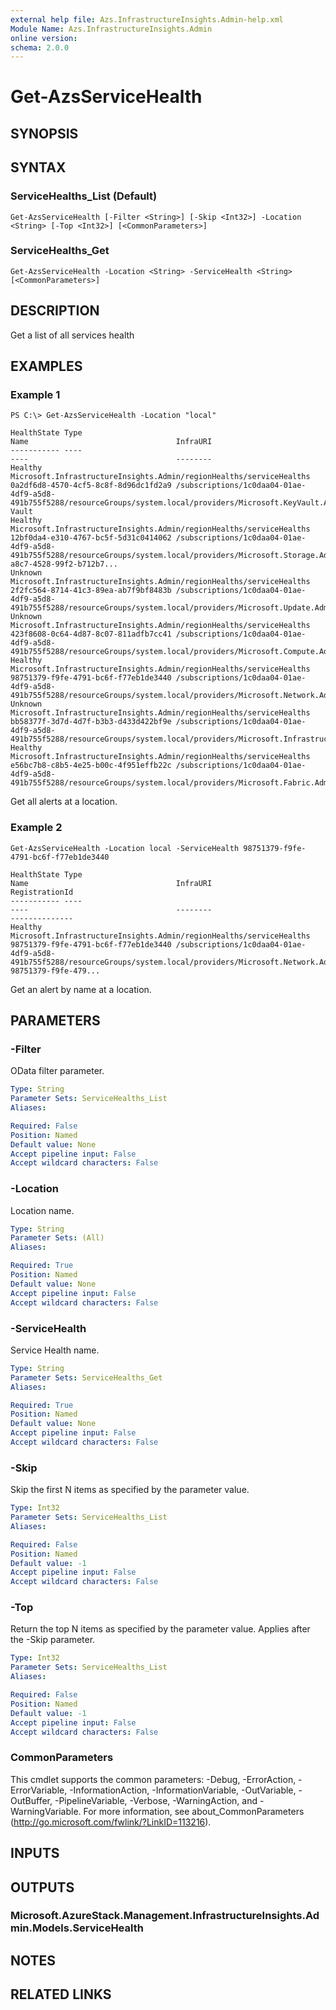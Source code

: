 ```yaml
---
external help file: Azs.InfrastructureInsights.Admin-help.xml
Module Name: Azs.InfrastructureInsights.Admin
online version: 
schema: 2.0.0
---
```


# Get-AzsServiceHealth

## SYNOPSIS

## SYNTAX

### ServiceHealths_List (Default)
```
Get-AzsServiceHealth [-Filter <String>] [-Skip <Int32>] -Location <String> [-Top <Int32>] [<CommonParameters>]
```

### ServiceHealths_Get
```
Get-AzsServiceHealth -Location <String> -ServiceHealth <String> [<CommonParameters>]
```

## DESCRIPTION
Get a list of all services health

## EXAMPLES

### Example 1
```
PS C:\> Get-AzsServiceHealth -Location "local"

HealthState Type                                                                Name                                 InfraURI
----------- ----                                                                ----                                 --------
Healthy     Microsoft.InfrastructureInsights.Admin/regionHealths/serviceHealths 0a2df6d8-4570-4cf5-8c8f-8d96dc1fd2a9 /subscriptions/1c0daa04-01ae-4df9-a5d8-491b755f5288/resourceGroups/system.local/providers/Microsoft.KeyVault.Admin/locations/local/infraRoles/Key Vault
Healthy     Microsoft.InfrastructureInsights.Admin/regionHealths/serviceHealths 12bf0da4-e310-4767-bc5f-5d31c0414062 /subscriptions/1c0daa04-01ae-4df9-a5d8-491b755f5288/resourceGroups/system.local/providers/Microsoft.Storage.Admin/farms/f1031738-a8c7-4528-99f2-b712b7...
Unknown     Microsoft.InfrastructureInsights.Admin/regionHealths/serviceHealths 2f2fc564-8714-41c3-89ea-ab7f9bf8483b /subscriptions/1c0daa04-01ae-4df9-a5d8-491b755f5288/resourceGroups/system.local/providers/Microsoft.Update.Admin/updateLocations/local/infraRoles/Updates
Unknown     Microsoft.InfrastructureInsights.Admin/regionHealths/serviceHealths 423f8608-0c64-4d87-8c07-811adfb7cc41 /subscriptions/1c0daa04-01ae-4df9-a5d8-491b755f5288/resourceGroups/system.local/providers/Microsoft.Compute.Admin/infraRoles/Compute
Healthy     Microsoft.InfrastructureInsights.Admin/regionHealths/serviceHealths 98751379-f9fe-4791-bc6f-f77eb1de3440 /subscriptions/1c0daa04-01ae-4df9-a5d8-491b755f5288/resourceGroups/system.local/providers/Microsoft.Network.Admin/infraRoles/Network
Unknown     Microsoft.InfrastructureInsights.Admin/regionHealths/serviceHealths bb58377f-3d7d-4d7f-b3b3-d433d422bf9e /subscriptions/1c0daa04-01ae-4df9-a5d8-491b755f5288/resourceGroups/system.local/providers/Microsoft.InfrastructureInsights.Admin/regionHealths/local/i...
Healthy     Microsoft.InfrastructureInsights.Admin/regionHealths/serviceHealths e56bc7b8-c8b5-4e25-b00c-4f951effb22c /subscriptions/1c0daa04-01ae-4df9-a5d8-491b755f5288/resourceGroups/system.local/providers/Microsoft.Fabric.Admin/fabricLocations/local/infraRoles/Capa...
```

Get all alerts at a location.

### Example 2
```
Get-AzsServiceHealth -Location local -ServiceHealth 98751379-f9fe-4791-bc6f-f77eb1de3440

HealthState Type                                                                Name                                 InfraURI                                                                                                                             RegistrationId
----------- ----                                                                ----                                 --------                                                                                                                             --------------
Healthy     Microsoft.InfrastructureInsights.Admin/regionHealths/serviceHealths 98751379-f9fe-4791-bc6f-f77eb1de3440 /subscriptions/1c0daa04-01ae-4df9-a5d8-491b755f5288/resourceGroups/system.local/providers/Microsoft.Network.Admin/infraRoles/Network 98751379-f9fe-479...
```

Get an alert by name at a location.

## PARAMETERS

### -Filter
OData filter parameter.

```yaml
Type: String
Parameter Sets: ServiceHealths_List
Aliases: 

Required: False
Position: Named
Default value: None
Accept pipeline input: False
Accept wildcard characters: False
```

### -Location
Location name.

```yaml
Type: String
Parameter Sets: (All)
Aliases: 

Required: True
Position: Named
Default value: None
Accept pipeline input: False
Accept wildcard characters: False
```

### -ServiceHealth
Service Health name.

```yaml
Type: String
Parameter Sets: ServiceHealths_Get
Aliases: 

Required: True
Position: Named
Default value: None
Accept pipeline input: False
Accept wildcard characters: False
```

### -Skip
Skip the first N items as specified by the parameter value.

```yaml
Type: Int32
Parameter Sets: ServiceHealths_List
Aliases: 

Required: False
Position: Named
Default value: -1
Accept pipeline input: False
Accept wildcard characters: False
```

### -Top
Return the top N items as specified by the parameter value.
Applies after the -Skip parameter.

```yaml
Type: Int32
Parameter Sets: ServiceHealths_List
Aliases: 

Required: False
Position: Named
Default value: -1
Accept pipeline input: False
Accept wildcard characters: False
```

### CommonParameters
This cmdlet supports the common parameters: -Debug, -ErrorAction, -ErrorVariable, -InformationAction, -InformationVariable, -OutVariable, -OutBuffer, -PipelineVariable, -Verbose, -WarningAction, and -WarningVariable. For more information, see about_CommonParameters (http://go.microsoft.com/fwlink/?LinkID=113216).

## INPUTS

## OUTPUTS

### Microsoft.AzureStack.Management.InfrastructureInsights.Admin.Models.ServiceHealth

## NOTES

## RELATED LINKS

